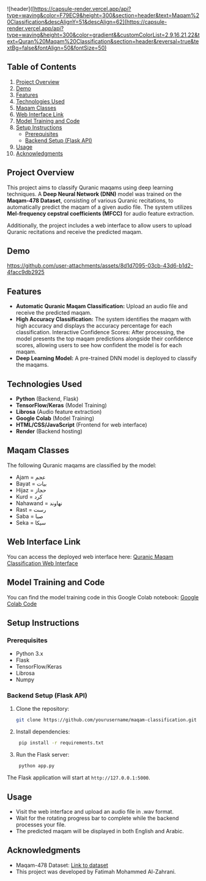 ![header]([https://capsule-render.vercel.app/api?type=waving&color=F79EC9&height=300&section=header&text=Maqam%20Classification&descAlignY=51&descAlign=62](https://capsule-render.vercel.app/api?type=waving&height=300&color=gradient&&customColorList=2,9,16,21,22&text=Quran%20Maqam%20Classification&section=header&reversal=true&textBg=false&fontAlign=50&fontSize=50)

## Table of Contents

1. [Project Overview](#project-overview)
2. [Demo](#demo)
3. [Features](#features)
4. [Technologies Used](#technologies-used)
5. [Maqam Classes](#maqam-classes)
6. [Web Interface Link](#web-interface-link)
7. [Model Training and Code](#model-training-and-code)
8. [Setup Instructions](#setup-instructions)
   - [Prerequisites](#prerequisites)
   - [Backend Setup (Flask API)](#backend-setup-flask-api)
9. [Usage](#usage)
10. [Acknowledgments](#acknowledgments)

## Project Overview
This project aims to classify Quranic maqams using deep learning techniques. A **Deep Neural Network (DNN)** model was trained on the **Maqam-478 Dataset**, consisting of various Quranic recitations, to automatically predict the maqam of a given audio file. The system utilizes **Mel-frequency cepstral coefficients (MFCC)** for audio feature extraction.

Additionally, the project includes a web interface to allow users to upload Quranic recitations and receive the predicted maqam.

## Demo


https://github.com/user-attachments/assets/8d1d7095-03cb-43d6-b1d2-4facc9db2925


## Features

- **Automatic Quranic Maqam Classification:** Upload an audio file and receive the predicted maqam.
- **High Accuracy Classification:** The system identifies the maqam with high accuracy and displays the accuracy percentage for each classification.
Interactive Confidence Scores: After processing, the model presents the top maqam predictions alongside their confidence scores, allowing users to see how confident the model is for each maqam.
- **Deep Learning Model:** A pre-trained DNN model is deployed to classify the maqams.

## Technologies Used

- **Python** (Backend, Flask)
- **TensorFlow/Keras** (Model Training)
- **Librosa** (Audio feature extraction)
- **Google Colab** (Model Training)
- **HTML/CSS/JavaScript** (Frontend for web interface)
- **Render** (Backend hosting)

## Maqam Classes

The following Quranic maqams are classified by the model:

- Ajam = عجم
- Bayat = بيات
- Hijaz = حجاز
- Kurd = كرد
- Nahawand = نهاوند
- Rast = رست
- Saba = صبا
- Seka = سيكا

## Web Interface Link

You can access the deployed web interface here:
[Quranic Maqam Classification Web Interface](https://quranic-maqam-classification.onrender.com)

## Model Training and Code

You can find the model training code in this Google Colab notebook:
[Google Colab Code](https://colab.research.google.com/drive/1NzNl2Nadqwb653mWr_uySZKQ2Jn2l2fT?usp=sharing)


## Setup Instructions

### Prerequisites

- Python 3.x
- Flask
- TensorFlow/Keras
- Librosa
- Numpy

### Backend Setup (Flask API)

1. Clone the repository:

   ```bash
   git clone https://github.com/yourusername/maqam-classification.git

   ```

2. Install dependencies:

   ```bash
    pip install -r requirements.txt

   ```

3. Run the Flask server:

   ````bash
    python app.py

The Flask application will start at ```http://127.0.0.1:5000```.


## Usage

- Visit the web interface and upload an audio file in .wav format.
- Wait for the rotating progress bar to complete while the backend processes your file.
- The predicted maqam will be displayed in both English and Arabic.

## Acknowledgments

- Maqam-478 Dataset: [Link to dataset](https://figshare.com/articles/dataset/Maqam478_Qur_anic_Recitations_in_8_different_Maqams/13489359?file=26372272)
- This project was developed by Fatimah Mohammed Al-Zahrani.
